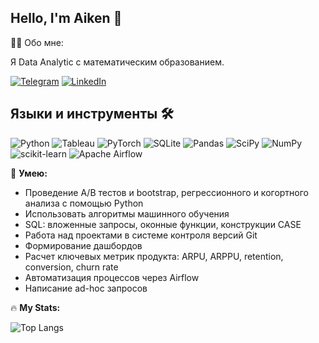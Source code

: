 ## Hello, I'm Aiken 👋


👨‍💻 Обо мне:

Я Data Analytic с математическим образованием.

[![Telegram](https://img.shields.io/badge/Telegram-2CA5E0?style=for-the-badge&logo=telegram&logoColor=white)](https://t.me/DeltaMind)
[![LinkedIn](https://img.shields.io/badge/LinkedIn-0077B5?style=for-the-badge&logo=linkedin&logoColor=white)](https://www.linkedin.com/in/aiken-kazin-302648208)


## Языки и инструменты 🛠️

![Python](https://img.shields.io/badge/-Python-000?style=flat&logo=python)
![Tableau](https://img.shields.io/badge/-Tableau-000?style=flat&logo=tableau)
![PyTorch](https://img.shields.io/badge/-PyTorch-000?style=flat&logo=pytorch)
![SQLite](https://img.shields.io/badge/-SQLite-000?style=flat&logo=sqlite)
![Pandas](https://img.shields.io/badge/-Pandas-000?style=flat&logo=pandas)
![SciPy](https://img.shields.io/badge/-SciPy-000?style=flat&logo=scipy)
![NumPy](https://img.shields.io/badge/-NumPy-000?style=flat&logo=numpy)
![scikit-learn](https://img.shields.io/badge/-ScikitLearn-000?style=flat&logo=scikitlearn)
![Apache Airflow](https://img.shields.io/badge/-Apache%20Airflow-000?style=flat&logo=apache-airflow)

🤘 **Умею:**

- Проведение A/B тестов и bootstrap, регрессионного и когортного анализа с помощью Python
- Использовать алгоритмы машинного обучения
- SQL: вложенные запросы, оконные функции, конструкции CASE
- Работа над проектами в системе контроля версий Git
- Формирование дашбордов
- Расчет ключевых метрик продукта: ARPU, ARPPU, retention, conversion, churn rate
- Автоматизация процессов через Airflow
- Написание ad-hoc запросов


🔥 **My Stats:**

![Top Langs](https://github-readme-stats.vercel.app/api/top-langs/?username=aiken-kazin&layout=compact&theme=default)


<!--
**aiken-kazin/aiken-kazin** is a ✨ _special_ ✨ repository because its `README.md` (this file) appears on your GitHub profile.

Here are some ideas to get you started:

- 🔭 I’m currently working on ...
- 🌱 I’m currently learning ...
- 👯 I’m looking to collaborate on ...
- 🤔 I’m looking for help with ...
- 💬 Ask me about ...
- 📫 How to reach me: ...
- 😄 Pronouns: ...
- ⚡ Fun fact: ...
-->

